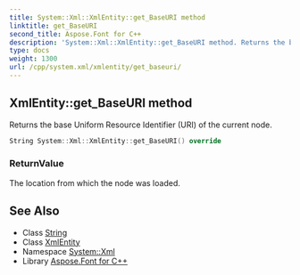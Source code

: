 ```yaml
---
title: System::Xml::XmlEntity::get_BaseURI method
linktitle: get_BaseURI
second_title: Aspose.Font for C++
description: 'System::Xml::XmlEntity::get_BaseURI method. Returns the base Uniform Resource Identifier (URI) of the current node in C++.'
type: docs
weight: 1300
url: /cpp/system.xml/xmlentity/get_baseuri/
---
```

## XmlEntity::get_BaseURI method


Returns the base Uniform Resource Identifier (URI) of the current node.

```cpp
String System::Xml::XmlEntity::get_BaseURI() override
```


### ReturnValue

The location from which the node was loaded.

## See Also

* Class [String](../../../system/string/)
* Class [XmlEntity](../)
* Namespace [System::Xml](../../)
* Library [Aspose.Font for C++](../../../)
